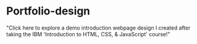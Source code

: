 # Portfolio-design
"Click here to explore a demo introduction webpage design I created after taking the IBM 'Introduction to HTML, CSS, &amp; JavaScript' course!"
